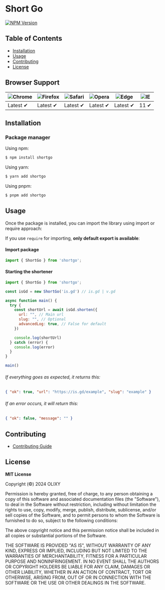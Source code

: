 # Short Go

[![NPM Version](https://img.shields.io/npm/v/shortgo)](https://www.npmjs.org/package/shortgo)

## Table of Contents

- [Installation](#installation)
- [Usage](#usage)
- [Contributing](#contributing)
- [License](#license)

## Browser Support

![Chrome](https://raw.githubusercontent.com/alrra/browser-logos/main/src/chrome/chrome_48x48.png) | ![Firefox](https://raw.githubusercontent.com/alrra/browser-logos/main/src/firefox/firefox_48x48.png) | ![Safari](https://raw.githubusercontent.com/alrra/browser-logos/main/src/safari/safari_48x48.png) | ![Opera](https://raw.githubusercontent.com/alrra/browser-logos/main/src/opera/opera_48x48.png) | ![Edge](https://raw.githubusercontent.com/alrra/browser-logos/main/src/edge/edge_48x48.png) | ![IE](https://raw.githubusercontent.com/alrra/browser-logos/master/src/archive/internet-explorer_9-11/internet-explorer_9-11_48x48.png) |
--- | --- | --- | --- | --- | --- |
Latest ✔ | Latest ✔ | Latest ✔ | Latest ✔ | Latest ✔ | 11 ✔ |

## Installation

### Package manager

Using npm:
```bash
$ npm install shortgo
```
Using yarn:
```bash
$ yarn add shortgo
```
Using pnpm:
```bash
$ pnpm add shortgo
```
 
## Usage
Once the package is installed, you can import the library using import or require approach:

If you use `require` for importing, **only default export is available**:

#### Import package

```js
import { ShortGo } from 'shortgo';
```

#### Starting the shortener

```js
import { ShortGo } from 'shortgo';

const isGd = new ShortGo('is.gd') // is.gd | v.gd

async function main() {
  try {
    const shortUrl = await isGd.shorten({
      url: "", // Main url
      slug: "", // Optional
      advancedLog: true, // False for default
    })

    console.log(shortUrl)
  } catch (error) {
    console.log(error)
  }
}

main()


```

###### If everything goes as expected, it returns this:

```json
{ "ok": true, "url": "https://is.gd/example", "slug": "example" }
```

###### If an error occurs, it will return this:

```json
{ "ok": false, "message": "" }
```

## Contributing
* [Contributing Guide]("https://github.com")


## License

**MIT License**

Copyright (©) 2024 OLIXY

Permission is hereby granted, free of charge, to any person obtaining a copy
of this software and associated documentation files (the "Software"), to deal
in the Software without restriction, including without limitation the rights
to use, copy, modify, merge, publish, distribute, sublicense, and/or sell
copies of the Software, and to permit persons to whom the Software is
furnished to do so, subject to the following conditions:

The above copyright notice and this permission notice shall be included in all
copies or substantial portions of the Software.

THE SOFTWARE IS PROVIDED "AS IS", WITHOUT WARRANTY OF ANY KIND, EXPRESS OR
IMPLIED, INCLUDING BUT NOT LIMITED TO THE WARRANTIES OF MERCHANTABILITY,
FITNESS FOR A PARTICULAR PURPOSE AND NONINFRINGEMENT. IN NO EVENT SHALL THE
AUTHORS OR COPYRIGHT HOLDERS BE LIABLE FOR ANY CLAIM, DAMAGES OR OTHER
LIABILITY, WHETHER IN AN ACTION OF CONTRACT, TORT OR OTHERWISE, ARISING FROM,
OUT OF OR IN CONNECTION WITH THE SOFTWARE OR THE USE OR OTHER DEALINGS IN THE
SOFTWARE.